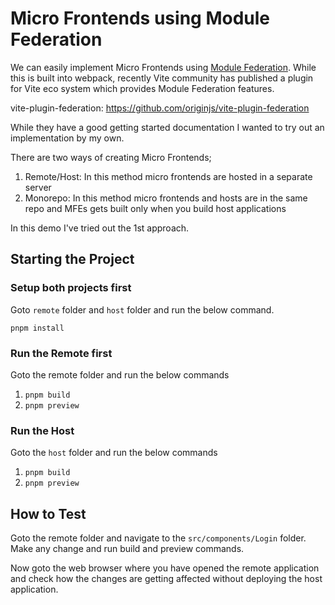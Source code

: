 # Micro Frontends using Module Federation

We can easily implement Micro Frontends using [Module Federation](https://github.com/module-federation). While this is built into webpack, recently Vite community has published a plugin for Vite eco system which provides Module Federation features.

vite-plugin-federation: https://github.com/originjs/vite-plugin-federation

While they have a good getting started documentation I wanted to try out an implementation by my own.

There are two ways of creating Micro Frontends;

1. Remote/Host: In this method micro frontends are hosted in a separate server
2. Monorepo: In this method micro frontends and hosts are in the same repo and MFEs gets built only when you build host applications

In this demo I've tried out the 1st approach.

## Starting the Project

### Setup both projects first

Goto `remote` folder and `host` folder and run the below command.

`pnpm install`

### Run the Remote first

Goto the remote folder and run the below commands

1. `pnpm build`
2. `pnpm preview`

### Run the Host

Goto the `host` folder and run the below commands

1. `pnpm build`
2. `pnpm preview`


## How to Test

Goto the remote folder and navigate to the `src/components/Login` folder. Make any change and run build and preview commands.

Now goto the web browser where you have opened the remote application and check how the changes are getting affected without deploying the host application.
